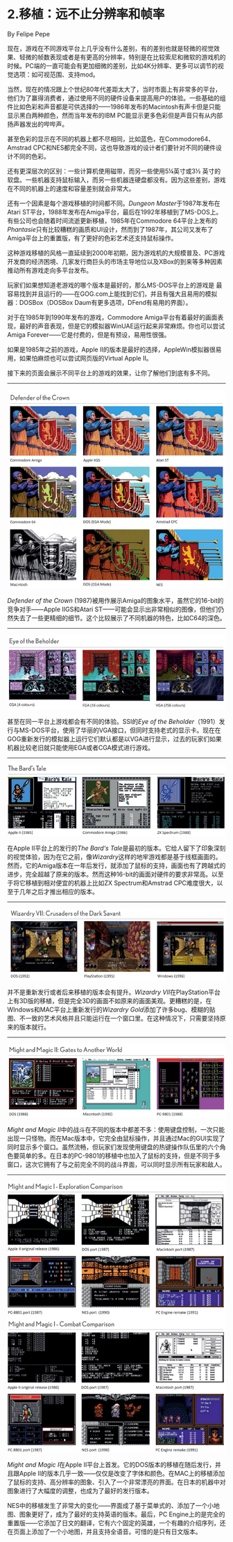 # 2.移植：远不止分辨率和帧率

By Felipe Pepe

现在，游戏在不同游戏平台上几乎没有什么差别，有的差别也就是轻微的视觉效果、轻微的帧数表现或者是有更高的分辨率，特别是在比较索尼和微软的游戏机的时候。PC端的一直可能会有更加细微的差别，比如4K分辨率、更多可以调节的视觉选项：如可视范围、支持mod。

当然，现在的情况跟上个世纪80年代差距太大了，当时市面上有非常多的平台，他们为了赢得消费者，通过使用不同的硬件设备来提高用户的体验。一些基础的组件比如色彩和声音都是可供选择的——1986年发布的Macintosh有声卡但是只能显示黑白两种颜色，然而当年发布的IBM PC能显示更多色彩但是声音只有从内部扬声器发出的哔哔声。

甚至色彩的显示在不同的机器上都不尽相同，比如蓝色，在Commodore64、Amstrad CPC和NES都完全不同，这也导致游戏的设计者们要针对不同的硬件设计不同的色彩。

还有更深层次的区别：一些计算机使用磁带，而另一些使用5¼英寸或3½ 英寸的软盘。一些机器支持鼠标输入，而另一些机器连硬盘都没有。因为这些差别，游戏在不同的机器上的速度和容量差别就会非常大。

还有一个因素是每个游戏移植的时间都不同。*Dungeon Master*于1987年发布在Atari ST平台，1988年发布在Amiga平台，最后在1992年移植到了MS-DOS上。有些公司也会随着时间流逝更新移植，1985年在Commodore 64平台上发布的*Phantasie*只有比较糟糕的画质和UI设计，然而到了1987年，其公司又发布了Amiga平台上的重置版，有了更好的色彩艺术还支持鼠标操作。

这种游戏移植的风格一直延续到2000年初期，因为游戏机的大规模普及、PC游戏开发商的经济困境、几家发行商巨头的市场主导地位以及XBox的到来等多种因素推动所有游戏走向多平台发布。

玩家们如果想知道老游戏的哪个版本是最好的，那么MS-DOS平台上的游戏是 最容易找到并且运行的——在GOG.com上能找到它们，并且有强大且易用的模拟器：DOSBox（DOSBox Daum有更多选项，DFend有易用的界面）。

对于在1985年到1990年发布的游戏，Commodore Amiga平台有着最好的画面表现，最好的声音表现，但是它的模拟器WinUAE运行起来非常麻烦。你也可以尝试Amiga Forever——它是付费的，但是有预设，易用性很强。

如果是1985年之前的游戏，Apple II的版本是最好的选择，AppleWin模拟器很易用，如果怕麻烦也可以尝试网页版的Virtual Apple II。

接下来的页面会展示不同平台上的游戏的效果，让你了解他们到底有多不同。

------

![Jietu20210826-110446](2.移植：远不止分辨率和帧率.assets/Jietu20210826-110446.jpg)

*Defender of the Crown* (1987)被用作展示Amiga的图象水平，虽然它的16-bit的竞争对手——Apple IIGS和Atari ST——可能会显示出非常相似的图像，但他们仍然失去了一些更精细的细节。这个比较展示了不同机器的特色，比如C64的深色。

------

![Jietu20210826-192414](2.移植：远不止分辨率和帧率.assets/Jietu20210826-192414.jpg)

甚至在同一平台上游戏都会有不同的体验。SSI的*Eye of the Beholder*（1991）发行与MS-DOS平台，使用了华丽的VGA接口，但同时支持老式的显示卡。现在在GOG重新发行的模拟器上运行它们默认都是以VGA进行显示，过去的玩家们如果机器比较老旧就只能使用EGA或者CGA模式进行游戏。

------

![Jietu20210826-193002](2.移植：远不止分辨率和帧率.assets/Jietu20210826-193002.jpg)

在Apple II平台上的发行的*The Bard‘s Tale*是最初的版本。它给人留下了印象深刻的视觉体验，因为在它之前，像*Wizardry*这样的地牢游戏都是基于线框画面的。然而，它的Amiga版本在一年后发行，就添加了鼠标的支持，画面也有了跨越式的进步，完全超越了原来的版本。然而这种16-bit的画面对硬件的要求非常高。以至于将它移植到相对便宜的机器上比如ZX Spectrum和Amstrad CPC难度很大，以至于几年之后才推出相应的版本。

------

![Jietu20210826-194352](2.移植：远不止分辨率和帧率.assets/Jietu20210826-194352.jpg)

并不是重新发行或者后来移植的版本会有提升。*Wizardry VII*在PlayStation平台上有3D版的移植，但是完全3D的画面不如原来的画面美观。更糟糕的是，在WIndows和MAC平台上重新发行的*Wizardry Gold*添加了许多bug、模糊的贴图、不一致的艺术风格并且只能运行在一个窗口里。在这种情况下，只需要坚持原来的版本就行。

------

![Jietu20210826-195052](2.移植：远不止分辨率和帧率.assets/Jietu20210826-195052.jpg)

*Might and Magic II*中的战斗在不同的版本中都差不多：使用键盘控制，一次只能出现一只怪物。而在Mac版本中，它完全由鼠标操作，并且通过Mac的GUI实现了同时显示多个窗口。虽然流畅，但玩家们发现使用键盘的热键操作队伍里的六个角色要简单的多。在日本的PC-9801的移植中也加入了鼠标的支持，但是不同于多窗口，这次它拥有了与之前完全不同的战斗界面，可以同时显示所有玩家和敌人。

------

![Jietu20210826-200426](2.移植：远不止分辨率和帧率.assets/Jietu20210826-200426.jpg)

*Might and Magic I*在Apple II平台上首发。它的DOS版本的移植在随后发行，并且跟Apple II的版本几乎一致——仅仅是改变了字体和颜色。在MAC上的移植添加了鼠标的支持、高分辨率的图象、引入了一个非常漂亮的界面。在日本的机器中对图象进行了大幅度的调整，也成为了最好的发行版本。

NES中的移植发生了非常大的变化——界面成了基于菜单式的、添加了一个小地图、图象更好了，成为了最好的支持英语的版本。最后，PC Engine上的是完全的重置版——它添加了日文的翻译，它有六个固定的英雄，一个有趣的介绍序列，还在页面上添加了一个小地图，并且支持全语音。可惜的是只有日文版本。
